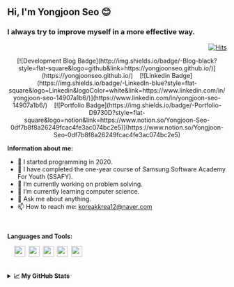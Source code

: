 ## Hi, I'm Yongjoon Seo 😊

### I always try to improve myself in a more effective way.

<div align=right>

[![Hits](https://hits.seeyoufarm.com/api/count/incr/badge.svg?url=https%3A%2F%2Fgithub.com%2FYongjoonSeo&count_bg=%2379C83D&title_bg=%23555555&icon=&icon_color=%23E7E7E7&title=hits&edge_flat=false)](https://hits.seeyoufarm.com)

</div>

<div align=center>
[![Development Blog Badge](http://img.shields.io/badge/-Blog-black?style=flat-square&logo=github&link=https://yongjoonseo.github.io/)](https://yongjoonseo.github.io/)&nbsp;&nbsp;&nbsp;&nbsp;[![Linkedin Badge](https://img.shields.io/badge/-LinkedIn-blue?style=flat-square&logo=Linkedin&logoColor=white&link=https://www.linkedin.com/in/yongjoon-seo-14907a1b6/)](https://www.linkedin.com/in/yongjoon-seo-14907a1b6/)&nbsp;&nbsp;&nbsp;&nbsp;[![Portfolio Badge](https://img.shields.io/badge/-Portfolio-D9730D?style=flat-square&logo=notion&link=https://www.notion.so/Yongjoon-Seo-0df7b8f8a26249fcac4fe3ac074bc2e5)](https://www.notion.so/Yongjoon-Seo-0df7b8f8a26249fcac4fe3ac074bc2e5)

</div>

**Information about me:**

- 📅 I started programming in 2020.
- 🏢 I have completed the one-year course of Samsung Software Academy For Youth (SSAFY).
- 🔭 I’m currently working on problem solving.
- 🌱 I’m currently learning computer science.
- 💬 Ask me about anything.
- 📫 How to reach me: koreakkrea12@naver.com

<br>

**Languages and Tools:**

&nbsp;&nbsp;&nbsp;&nbsp;<code><img height="25" src="https://user-images.githubusercontent.com/47657852/91640780-fbc26a00-ea5a-11ea-8640-6ccccd81bd2b.png"></code>&nbsp;&nbsp;<code><img height="25" src="https://user-images.githubusercontent.com/47657852/91640777-f9f8a680-ea5a-11ea-8f8d-989abee88ccf.png"></code>&nbsp;&nbsp;<code><img height="25" src="https://user-images.githubusercontent.com/47657852/91640784-fcf39700-ea5a-11ea-836e-87ae7b4de513.png"></code>&nbsp;&nbsp;<code><img height="25" src="https://user-images.githubusercontent.com/47657852/91640783-fc5b0080-ea5a-11ea-8b0b-7598cbfa51ba.png"></code>&nbsp;&nbsp;<code><img height="25" src="https://user-images.githubusercontent.com/47657852/91640785-fd8c2d80-ea5a-11ea-849b-7ddca81ccf22.png"></code>

<br>

<details>
<summary><strong>📈 My GitHub Stats</strong></summary>
<p align="center"> <img src="https://github-readme-stats.vercel.app/api?username=yongjoonseo&show_icons=true&theme=vue-dark&hide=stars" alt="yongjoonseo" />
</details>




<!--
**YongjoonSeo/YongjoonSeo** is a ✨ _special_ ✨ repository because its `README.md` (this file) appears on your GitHub profile.

Here are some ideas to get you started:

- 🔭 I’m currently working on ...
- 🌱 I’m currently learning ...
- 👯 I’m looking to collaborate on ...
- 🤔 I’m looking for help with ...
- 💬 Ask me about ...
- 📫 How to reach me: ...
- 😄 Pronouns: ...
- ⚡ Fun fact: ...
-->
